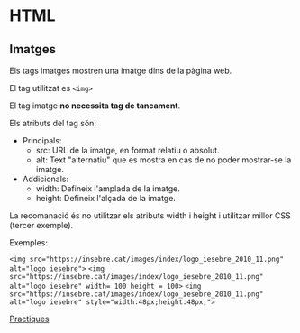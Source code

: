 # HTML

## Imatges

Els tags imatges mostren una imatge dins de la pàgina web.

El tag utilitzat es ``` <img> ```

El tag imatge **no necessita tag de tancament**.

Els atributs del tag són:

- Principals:
  - src: URL de la imatge, en format relatiu o absolut.
  - alt: Text "alternatiu" que es mostra en cas de no poder mostrar-se la imatge.
- Addicionals:
  - width: Defineix l'amplada de la imatge.
  - height: Defineix l'alçada de la imatge.

La recomanació és no utilitzar els atributs width i height i utilitzar millor CSS (tercer exemple).

Exemples:

```<img src="https://insebre.cat/images/index/logo_iesebre_2010_11.png" alt="logo iesebre">```
```<img src="https://insebre.cat/images/index/logo_iesebre_2010_11.png" alt="logo iesebre" width= 100 height = 100>```
```<img src="https://insebre.cat/images/index/logo_iesebre_2010_11.png" alt="logo iesebre" style="width:48px;height:48px;">```

[Practiques](https://www.w3schools.com/html/exercise.asp?filename=exercise_html_images1)
